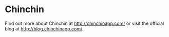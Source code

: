 # Chinchin

Find out more about Chinchin at http://chinchinapp.com/ or visit the official blog at http://blog.chinchinapp.com/.